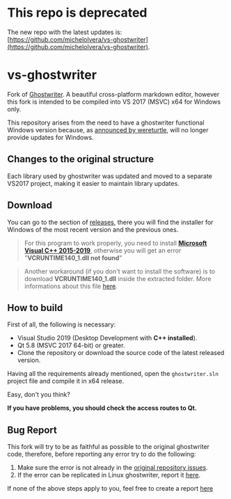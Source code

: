 # This repo is deprecated

The new repo with the latest updates is: [https://github.com/michelolvera/vs-ghostwriter](https://github.com/michelolvera/vs-ghostwriter).

# vs-ghostwriter

Fork of [Ghostwriter](https://github.com/wereturtle/ghostwriter). A beautiful cross-platform markdown editor, however this fork is intended to be compiled into VS 2017 (MSVC) x64 for Windows only.

This repository arises from the need to have a ghostwriter functional Windows version because, as [announced by wereturtle](https://github.com/wereturtle/ghostwriter/issues/367), will no longer provide updates for Windows.

## Changes to the original structure

Each library used by ghostwriter was updated and moved to a separate VS2017 project, making it easier to maintain library updates.

## Download

You can go to the section of [releases](https://github.com/michelolvera/vs-ghostwriter/releases), there you will find the installer for Windows of the most recent version and the previous ones.

> For this program to work properly, you need to install [**Microsoft Visual C++ 2015-2019**](https://support.microsoft.com/help/2977003/the-latest-supported-visual-c-downloads), otherwise you will get an error "**VCRUNTIME140_1.dll not found**"

> Another workaround (if you don't want to install the software) is to download **VCRUNTIME140_1.dll** inside the extracted folder. More informations about this file [here](https://www.dll-files.com/vcruntime140_1.dll.html).

## How to build

First of all, the following is necessary:

- Visual Studio 2019 (Desktop Development with **C++ installed**).
- Qt 5.8 (MSVC 2017 64-bit) or greater.
- Clone the repository or download the source code of the latest released version.

Having all the requirements already mentioned, open the `ghostwriter.sln` project file and compile it in x64 release.

Easy, don't you think?

**If you have problems, you should check the access routes to Qt.**

## Bug Report

This fork will try to be as faithful as possible to the original ghostwriter code, therefore, before reporting any error try to do the following:

1. Make sure the error is not already in the [original repository issues](https://github.com/wereturtle/ghostwriter/issues).
2. If the error can be replicated in Linux ghostwriter, report it [here](https://github.com/wereturtle/ghostwriter/issues).

If none of the above steps apply to you, feel free to create a report [here](https://github.com/michelolvera/vs-ghostwriter/issues)



